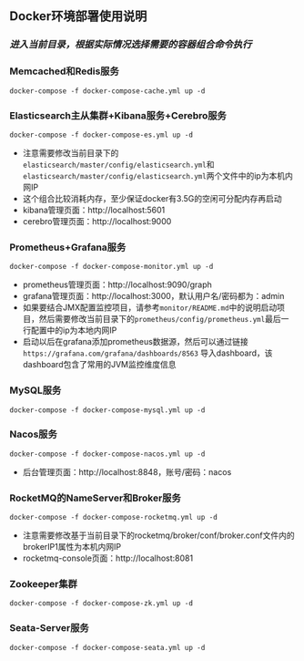 ## Docker环境部署使用说明

### _进入当前目录，根据实际情况选择需要的容器组合命令执行_

### Memcached和Redis服务

```
docker-compose -f docker-compose-cache.yml up -d
```

### Elasticsearch主从集群+Kibana服务+Cerebro服务

```
docker-compose -f docker-compose-es.yml up -d
```
- 注意需要修改当前目录下的`elasticsearch/master/config/elasticsearch.yml`和`elasticsearch/master/config/elasticsearch.yml`两个文件中的ip为本机内网IP
- 这个组合比较消耗内存，至少保证docker有3.5G的空闲可分配内存再启动
- kibana管理页面：http://localhost:5601
- cerebro管理页面：http://localhost:9000

### Prometheus+Grafana服务

```
docker-compose -f docker-compose-monitor.yml up -d
```
- prometheus管理页面：http://localhost:9090/graph
- grafana管理页面：http://localhost:3000，默认用户名/密码都为：admin  
- 如果要结合JMX配置监控项目，请参考`monitor/README.md`中的说明启动项目，然后需要修改当前目录下的`prometheus/config/prometheus.yml`最后一行配置中的ip为本地内网IP
- 启动以后在grafana添加prometheus数据源，然后可以通过链接`https://grafana.com/grafana/dashboards/8563` 导入dashboard，该dashboard包含了常用的JVM监控维度信息

  
### MySQL服务

```
docker-compose -f docker-compose-mysql.yml up -d
```

### Nacos服务

```
docker-compose -f docker-compose-nacos.yml up -d
```
- 后台管理页面：http://localhost:8848，账号/密码：nacos

### RocketMQ的NameServer和Broker服务

```
docker-compose -f docker-compose-rocketmq.yml up -d
```
- 注意需要修改基于当前目录下的rocketmq/broker/conf/broker.conf文件内的brokerIP1属性为本机内网IP
- rocketmq-console页面：http://localhost:8081

### Zookeeper集群

```
docker-compose -f docker-compose-zk.yml up -d
```

### Seata-Server服务

```
docker-compose -f docker-compose-seata.yml up -d
```
